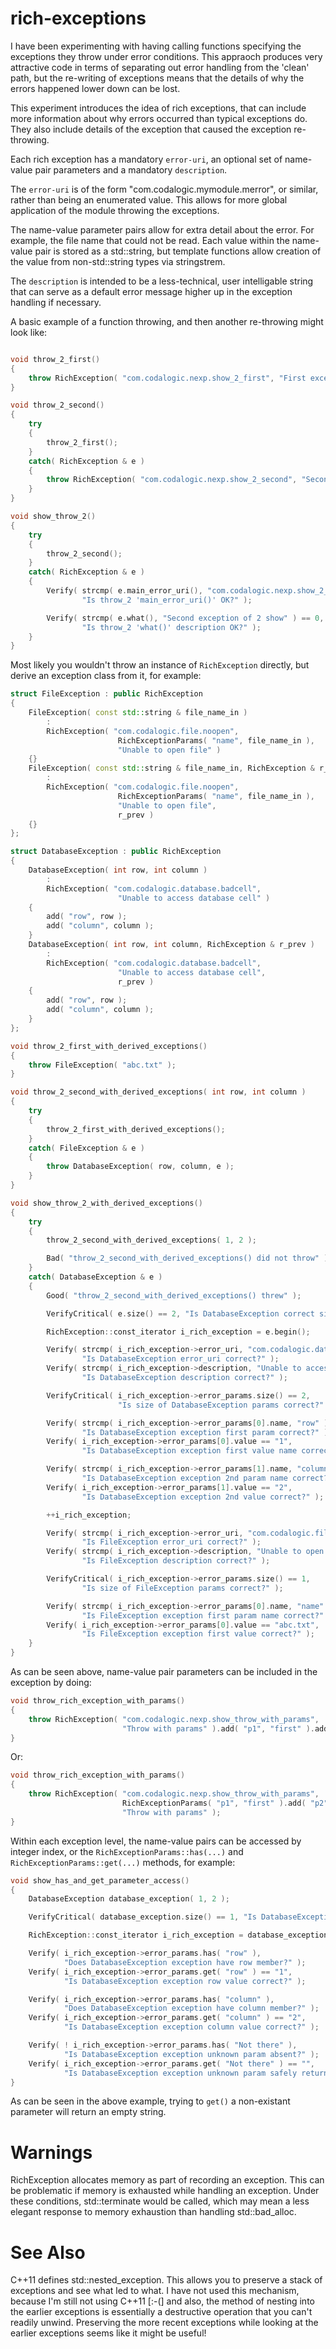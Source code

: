 rich-exceptions
===============

I have been experimenting with having calling functions specifying the
exceptions they throw under error conditions.  This appraoch produces
very attractive code in terms of separating out error handling from
the 'clean' path, but the re-writing of exceptions means that the
details of why the errors happened lower down can be lost.

This experiment introduces the idea of rich exceptions, that can include
more information about why errors occurred than typical exceptions do.
They also include details of the exception that caused the exception
re-throwing.

Each rich exception has a mandatory `error-uri`, an optional set of name-value
pair parameters and a mandatory `description`.

The `error-uri` is of the form "com.codalogic.mymodule.merror", or similar,
rather than being an enumerated value.  This allows for more global
application of the module throwing the exceptions.

The name-value parameter pairs allow for extra detail about the error.
For example, the file name that could not be read.  Each value within the
name-value pair is stored as a std::string, but template functions allow
creation of the value from non-std::string types via stringstrem.

The `description` is intended to be a less-technical, user intelligable string
that can serve as a default error message higher up in the exception handling
if necessary.

A basic example of a function throwing, and then another re-throwing might look like:

```cpp

void throw_2_first()
{
    throw RichException( "com.codalogic.nexp.show_2_first", "First exception of 2 show" );
}

void throw_2_second()
{
    try
    {
        throw_2_first();
    }
    catch( RichException & e )
    {
        throw RichException( "com.codalogic.nexp.show_2_second", "Second exception of 2 show", e );
    }
}

void show_throw_2()
{
    try
    {
        throw_2_second();
    }
    catch( RichException & e )
    {
        Verify( strcmp( e.main_error_uri(), "com.codalogic.nexp.show_2_second" ) == 0,
                "Is throw_2 'main_error_uri()' OK?" );

        Verify( strcmp( e.what(), "Second exception of 2 show" ) == 0,
                "Is throw_2 'what()' description OK?" );
    }
}
```

Most likely you wouldn't throw an instance of `RichException` directly, but derive an
exception class from it, for example:

```cpp
struct FileException : public RichException
{
    FileException( const std::string & file_name_in )
        :
        RichException( "com.codalogic.file.noopen",
                        RichExceptionParams( "name", file_name_in ),
                        "Unable to open file" )
    {}
    FileException( const std::string & file_name_in, RichException & r_prev )
        :
        RichException( "com.codalogic.file.noopen",
                        RichExceptionParams( "name", file_name_in ),
                        "Unable to open file",
                        r_prev )
    {}
};

struct DatabaseException : public RichException
{
    DatabaseException( int row, int column )
        :
        RichException( "com.codalogic.database.badcell",
                        "Unable to access database cell" )
    {
        add( "row", row );
        add( "column", column );
    }
    DatabaseException( int row, int column, RichException & r_prev )
        :
        RichException( "com.codalogic.database.badcell",
                        "Unable to access database cell",
                        r_prev )
    {
        add( "row", row );
        add( "column", column );
    }
};

void throw_2_first_with_derived_exceptions()
{
    throw FileException( "abc.txt" );
}

void throw_2_second_with_derived_exceptions( int row, int column )
{
    try
    {
        throw_2_first_with_derived_exceptions();
    }
    catch( FileException & e )
    {
        throw DatabaseException( row, column, e );
    }
}

void show_throw_2_with_derived_exceptions()
{
    try
    {
        throw_2_second_with_derived_exceptions( 1, 2 );

        Bad( "throw_2_second_with_derived_exceptions() did not throw" );
    }
    catch( DatabaseException & e )
    {
        Good( "throw_2_second_with_derived_exceptions() threw" );

        VerifyCritical( e.size() == 2, "Is DatabaseException correct size()?" );

        RichException::const_iterator i_rich_exception = e.begin();

        Verify( strcmp( i_rich_exception->error_uri, "com.codalogic.database.badcell" ) == 0,
                "Is DatabaseException error_uri correct?" );
        Verify( strcmp( i_rich_exception->description, "Unable to access database cell" ) == 0,
                "Is DatabaseException description correct?" );

        VerifyCritical( i_rich_exception->error_params.size() == 2,
                        "Is size of DatabaseException params correct?" );

        Verify( strcmp( i_rich_exception->error_params[0].name, "row" ) == 0,
                "Is DatabaseException exception first param correct?" );
        Verify( i_rich_exception->error_params[0].value == "1",
                "Is DatabaseException exception first value name correct?" );

        Verify( strcmp( i_rich_exception->error_params[1].name, "column" ) == 0,
                "Is DatabaseException exception 2nd param name correct?" );
        Verify( i_rich_exception->error_params[1].value == "2",
                "Is DatabaseException exception 2nd value correct?" );

        ++i_rich_exception;

        Verify( strcmp( i_rich_exception->error_uri, "com.codalogic.file.noopen" ) == 0,
                "Is FileException error_uri correct?" );
        Verify( strcmp( i_rich_exception->description, "Unable to open file" ) == 0,
                "Is FileException description correct?" );

        VerifyCritical( i_rich_exception->error_params.size() == 1,
                "Is size of FileException params correct?" );

        Verify( strcmp( i_rich_exception->error_params[0].name, "name" ) == 0,
                "Is FileException exception first param name correct?" );
        Verify( i_rich_exception->error_params[0].value == "abc.txt",
                "Is FileException exception first value correct?" );
    }
}
```

As can be seen above, name-value pair parameters can be included in the
exception by doing:

```cpp
void throw_rich_exception_with_params()
{
    throw RichException( "com.codalogic.nexp.show_throw_with_params",
                         "Throw with params" ).add( "p1", "first" ).add( "p2", 2 );
}
```
Or:

```cpp
void throw_rich_exception_with_params()
{
    throw RichException( "com.codalogic.nexp.show_throw_with_params",
                         RichExceptionParams( "p1", "first" ).add( "p2", 2 ),
                         "Throw with params" );
}
```

Within each exception level, the name-value pairs can be accessed by integer
index, or the `RichExceptionParams::has(...)` and `RichExceptionParams::get(...)`
methods, for example:

```cpp
void show_has_and_get_parameter_access()
{
    DatabaseException database_exception( 1, 2 );

    VerifyCritical( database_exception.size() == 1, "Is DatabaseException correct size()?" );

    RichException::const_iterator i_rich_exception = database_exception.begin();

    Verify( i_rich_exception->error_params.has( "row" ),
            "Does DatabaseException exception have row member?" );
    Verify( i_rich_exception->error_params.get( "row" ) == "1",
            "Is DatabaseException exception row value correct?" );

    Verify( i_rich_exception->error_params.has( "column" ),
            "Does DatabaseException exception have column member?" );
    Verify( i_rich_exception->error_params.get( "column" ) == "2",
            "Is DatabaseException exception column value correct?" );

    Verify( ! i_rich_exception->error_params.has( "Not there" ),
            "Is DatabaseException exception unknown param absent?" );
    Verify( i_rich_exception->error_params.get( "Not there" ) == "",
            "Is DatabaseException exception unknown param safely returned?" );
}
```

As can be seen in the above example, trying to `get()` a non-existant
parameter will return an empty string.

Warnings
========
RichException allocates memory as part of recording an exception.  This
can be problematic if memory is exhausted while handling an exception.
Under these conditions, std::terminate would be called, which may mean
a less elegant response to memory exhaustion than handling std::bad_alloc.

See Also
========
C++11 defines std::nested_exception.  This allows you to preserve a stack
of exceptions and see what led to what.  I have not used this mechanism,
because I'm still not using C++11 [:-(] and also, the method of nesting
into the earlier exceptions is essentially a destructive operation that
you can't readily unwind.  Preserving the more recent exceptions while
looking at the earlier exceptions seems like it might be useful!
